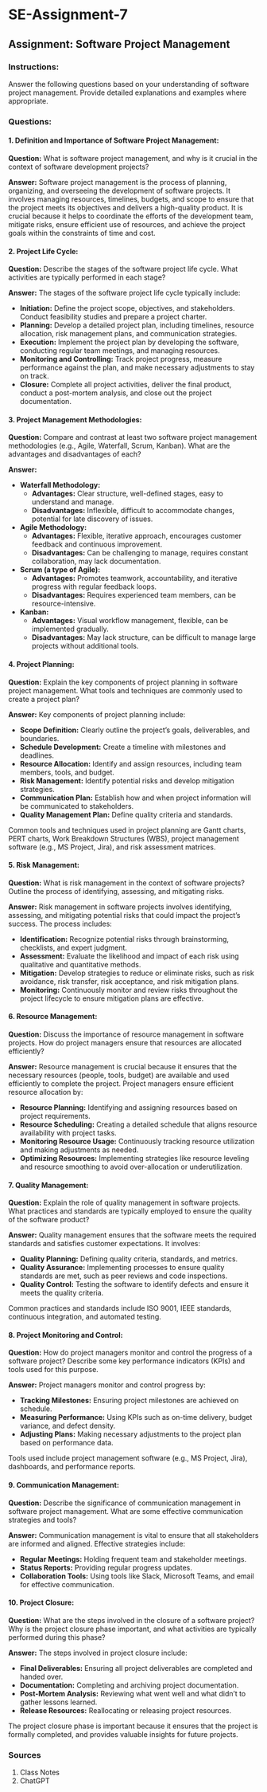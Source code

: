 # SE-Assignment-7

## Assignment: Software Project Management

### Instructions:
Answer the following questions based on your understanding of software project management. Provide detailed explanations and examples where appropriate.

### Questions:

#### 1. Definition and Importance of Software Project Management:
**Question:** What is software project management, and why is it crucial in the context of software development projects?

**Answer:** Software project management is the process of planning, organizing, and overseeing the development of software projects. It involves managing resources, timelines, budgets, and scope to ensure that the project meets its objectives and delivers a high-quality product. It is crucial because it helps to coordinate the efforts of the development team, mitigate risks, ensure efficient use of resources, and achieve the project goals within the constraints of time and cost.

#### 2. Project Life Cycle:
**Question:** Describe the stages of the software project life cycle. What activities are typically performed in each stage?

**Answer:** The stages of the software project life cycle typically include:
   - **Initiation:** Define the project scope, objectives, and stakeholders. Conduct feasibility studies and prepare a project charter.
   - **Planning:** Develop a detailed project plan, including timelines, resource allocation, risk management plans, and communication strategies.
   - **Execution:** Implement the project plan by developing the software, conducting regular team meetings, and managing resources.
   - **Monitoring and Controlling:** Track project progress, measure performance against the plan, and make necessary adjustments to stay on track.
   - **Closure:** Complete all project activities, deliver the final product, conduct a post-mortem analysis, and close out the project documentation.

#### 3. Project Management Methodologies:
**Question:** Compare and contrast at least two software project management methodologies (e.g., Agile, Waterfall, Scrum, Kanban). What are the advantages and disadvantages of each?

**Answer:**
- **Waterfall Methodology:**
  - **Advantages:** Clear structure, well-defined stages, easy to understand and manage.
  - **Disadvantages:** Inflexible, difficult to accommodate changes, potential for late discovery of issues.
- **Agile Methodology:**
  - **Advantages:** Flexible, iterative approach, encourages customer feedback and continuous improvement.
  - **Disadvantages:** Can be challenging to manage, requires constant collaboration, may lack documentation.
- **Scrum (a type of Agile):**
  - **Advantages:** Promotes teamwork, accountability, and iterative progress with regular feedback loops.
  - **Disadvantages:** Requires experienced team members, can be resource-intensive.
- **Kanban:**
  - **Advantages:** Visual workflow management, flexible, can be implemented gradually.
  - **Disadvantages:** May lack structure, can be difficult to manage large projects without additional tools.

#### 4. Project Planning:
**Question:** Explain the key components of project planning in software project management. What tools and techniques are commonly used to create a project plan?

**Answer:** Key components of project planning include:
   - **Scope Definition:** Clearly outline the project’s goals, deliverables, and boundaries.
   - **Schedule Development:** Create a timeline with milestones and deadlines.
   - **Resource Allocation:** Identify and assign resources, including team members, tools, and budget.
   - **Risk Management:** Identify potential risks and develop mitigation strategies.
   - **Communication Plan:** Establish how and when project information will be communicated to stakeholders.
   - **Quality Management Plan:** Define quality criteria and standards.

Common tools and techniques used in project planning are Gantt charts, PERT charts, Work Breakdown Structures (WBS), project management software (e.g., MS Project, Jira), and risk assessment matrices.

#### 5. Risk Management:
**Question:** What is risk management in the context of software projects? Outline the process of identifying, assessing, and mitigating risks.

**Answer:** Risk management in software projects involves identifying, assessing, and mitigating potential risks that could impact the project’s success. The process includes:
   - **Identification:** Recognize potential risks through brainstorming, checklists, and expert judgment.
   - **Assessment:** Evaluate the likelihood and impact of each risk using qualitative and quantitative methods.
   - **Mitigation:** Develop strategies to reduce or eliminate risks, such as risk avoidance, risk transfer, risk acceptance, and risk mitigation plans.
   - **Monitoring:** Continuously monitor and review risks throughout the project lifecycle to ensure mitigation plans are effective.

#### 6. Resource Management:
**Question:** Discuss the importance of resource management in software projects. How do project managers ensure that resources are allocated efficiently?

**Answer:** Resource management is crucial because it ensures that the necessary resources (people, tools, budget) are available and used efficiently to complete the project. Project managers ensure efficient resource allocation by:
   - **Resource Planning:** Identifying and assigning resources based on project requirements.
   - **Resource Scheduling:** Creating a detailed schedule that aligns resource availability with project tasks.
   - **Monitoring Resource Usage:** Continuously tracking resource utilization and making adjustments as needed.
   - **Optimizing Resources:** Implementing strategies like resource leveling and resource smoothing to avoid over-allocation or underutilization.

#### 7. Quality Management:
**Question:** Explain the role of quality management in software projects. What practices and standards are typically employed to ensure the quality of the software product?

**Answer:** Quality management ensures that the software meets the required standards and satisfies customer expectations. It involves:
   - **Quality Planning:** Defining quality criteria, standards, and metrics.
   - **Quality Assurance:** Implementing processes to ensure quality standards are met, such as peer reviews and code inspections.
   - **Quality Control:** Testing the software to identify defects and ensure it meets the quality criteria.

Common practices and standards include ISO 9001, IEEE standards, continuous integration, and automated testing.

#### 8. Project Monitoring and Control:
**Question:** How do project managers monitor and control the progress of a software project? Describe some key performance indicators (KPIs) and tools used for this purpose.

**Answer:** Project managers monitor and control progress by:
   - **Tracking Milestones:** Ensuring project milestones are achieved on schedule.
   - **Measuring Performance:** Using KPIs such as on-time delivery, budget variance, and defect density.
   - **Adjusting Plans:** Making necessary adjustments to the project plan based on performance data.

Tools used include project management software (e.g., MS Project, Jira), dashboards, and performance reports.

#### 9. Communication Management:
**Question:** Describe the significance of communication management in software project management. What are some effective communication strategies and tools?

**Answer:** Communication management is vital to ensure that all stakeholders are informed and aligned. Effective strategies include:
   - **Regular Meetings:** Holding frequent team and stakeholder meetings.
   - **Status Reports:** Providing regular progress updates.
   - **Collaboration Tools:** Using tools like Slack, Microsoft Teams, and email for effective communication.

#### 10. Project Closure:
**Question:** What are the steps involved in the closure of a software project? Why is the project closure phase important, and what activities are typically performed during this phase?

**Answer:** The steps involved in project closure include:
   - **Final Deliverables:** Ensuring all project deliverables are completed and handed over.
   - **Documentation:** Completing and archiving project documentation.
   - **Post-Mortem Analysis:** Reviewing what went well and what didn’t to gather lessons learned.
   - **Release Resources:** Reallocating or releasing project resources.

The project closure phase is important because it ensures that the project is formally completed, and provides valuable insights for future projects.

### Sources
1. Class Notes
2. ChatGPT
